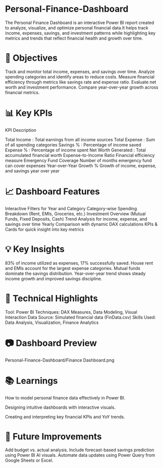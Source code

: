 # Personal-Finance-Dashboard
The Personal Finance Dashboard is an interactive Power BI report created to analyze, visualize, and optimize personal financial data.It helps track income, expenses, savings, and investment patterns while highlighting key metrics and trends that reflect financial health and growth over time.

# 🎯 Objectives
Track and monitor total income, expenses, and savings over time.
Analyze spending categories and identify areas to reduce costs.
Measure financial efficiency through metrics like savings rate and expense ratio.
Evaluate net worth and investment performance.
Compare year-over-year growth across financial metrics.

# 📊 Key KPIs
KPI	Description

Total Income : Total earnings from all income sources
Total Expense	: Sum of all spending categories
Savings % :	Percentage of income saved
Expense % :	Percentage of income spent
Net Worth Generated	: Total accumulated financial worth
Expense-to-Income Ratio	Financial efficiency measure
Emergency Fund Coverage	Number of months emergency fund can cover expenses
Year-over-Year Growth %	Growth of income, expense, and savings year over year

# 📈 Dashboard Features

Interactive Filters for Year and Category
Category-wise Spending Breakdown (Rent, EMIs, Groceries, etc.)
Investment Overview (Mutual Funds, Fixed Deposits, Cash)
Trend Analysis for income, expense, and savings over time
Yearly Comparison with dynamic DAX calculations
KPIs & Cards for quick insight into key metrics

# 💡 Key Insights

83% of income utilized as expenses, 17% successfully saved.
House rent and EMIs account for the largest expense categories.
Mutual funds dominate the savings distribution.
Year-over-year trend shows steady income growth and improved savings discipline.

# 🧠 Technical Highlights

Tool: Power BI
Techniques: DAX Measures, Data Modeling, Visual Interaction
Data Source: Simulated financial data (FinData.csv)
Skills Used: Data Analysis, Visualization, Finance Analytics

# 📷 Dashboard Preview

Personal-Finance-Dashboard/Finance Dashboard.png

# 📚 Learnings

How to model personal finance data effectively in Power BI.

Designing intuitive dashboards with interactive visuals.

Creating and interpreting key financial KPIs and YoY trends.

# 🧩 Future Improvements

Add budget vs. actual analysis.
Include forecast-based savings prediction using Power BI AI visuals.
Automate data updates using Power Query from Google Sheets or Excel.
